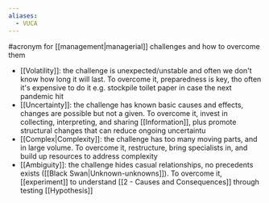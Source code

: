 ```yaml
---
aliases:
  - VUCA
---
```

#acronym for [[management|managerial]] challenges and how to overcome them

- [[Volatility]]: the challenge is unexpected/unstable and often we don't know how long it will last. To overcome it, preparedness is key, tho often it's expensive to do it e.g. stockpile toilet paper in case the next pandemic hit
- [[Uncertainty]]: the challenge has known basic causes and effects, changes are possible but not a given. To overcome it, invest in collecting, interpreting, and sharing [[Information]], plus promote structural changes that can reduce ongoing uncertaintu
- [[Complex|Complexity]]: the challenge has too many moving parts, and in large volume. To overcome it, restructure, bring specialists in, and build up resources to address complexity
- [[Ambiguity]]: the challenge hides casual relationships, no precedents exists ([[Black Swan|Unknown-unknowns]]). To overcome it, [[experiment]] to understand [[2 - Causes and Consequences]] through testing [[Hypothesis]]